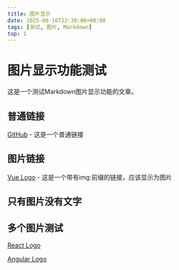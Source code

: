 ```yaml
---
title: 图片显示
date: 2025-08-16T22:38:00+08:00
tags: [测试, 图片, Markdown]
top: 1
---
```


# 图片显示功能测试

这是一个测试Markdown图片显示功能的文章。

## 普通链接
[GitHub](https://github.com) - 这是一个普通链接

## 图片链接
[Vue Logo](img:https://vuejs.org/images/logo.png) - 这是一个带有img:前缀的链接，应该显示为图片
[](https://api.zxz.ee/api/lsjt/)
## 只有图片没有文字
[](img:https://vuejs.org/images/logo.png)

## 多个图片测试
[React Logo](img:https://upload.wikimedia.org/wikipedia/commons/thumb/a/a7/React-icon.svg/1200px-React-icon.svg.png)

[Angular Logo](img:https://angular.io/assets/images/logos/angular/angular.svg)
